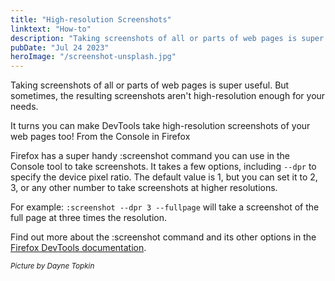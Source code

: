 ```yaml
---
title: "High-resolution Screenshots"
linktext: "How-to"
description: "Taking screenshots of all or parts of web pages is super useful."
pubDate: "Jul 24 2023"
heroImage: "/screenshot-unsplash.jpg"
---
```


Taking screenshots of all or parts of web pages is super useful. But sometimes, the resulting screenshots aren't high-resolution enough for your needs.

It turns you can make DevTools take high-resolution screenshots of your web pages too!
From the Console in Firefox

Firefox has a super handy :screenshot command you can use in the Console tool to take screenshots. It takes a few options, including `--dpr` to specify the device pixel ratio. The default value is 1, but you can set it to 2, 3, or any other number to take screenshots at higher resolutions.

For example: `:screenshot --dpr 3 --fullpage` will take a screenshot of the full page at three times the resolution.

Find out more about the :screenshot command and its other options in the [Firefox DevTools documentation](https://firefox-source-docs.mozilla.org/devtools-user/web_console/helpers/index.html).

<small><i>Picture by Dayne Topkin</i></small>